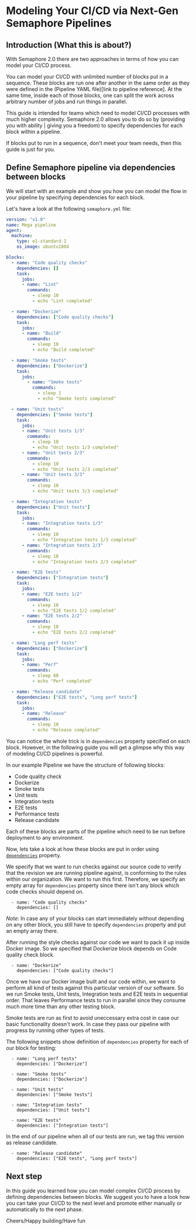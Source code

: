 # Modeling Your CI/CD via Next-Gen Semaphore Pipelines

## Introduction (What this is about?)

With Semaphore 2.0 there are two approaches in terms of how you can model your CI/CD
process.

You can model your CI/CD with unlimited number of blocks put in a
sequence. These blocks are run one after another in the same order as they were
defined in the (Pipeline YAML file)[link to pipeline reference]. At the same time,
inside each of those blocks, one can split the work across arbitrary number of jobs
and run things in parallel.

This guide is intended for teams which need to model CI/CD processes with much higher
complexity. Semaphore 2.0 allows you to do so by (providing you with ability |
giving you a freedom) to specify dependencies for each block within a pipeline.

If blocks put to run in a sequence, don't meet your team needs, then this guide is just for
you.

## Define Semaphore pipeline via dependencies between blocks

We will start with an example and show you how you can model the flow in your
pipeline by specifying dependencies for each block.

Let's have a look at the following `semaphore.yml` file:

``` yaml
version: "v1.0"
name: Mega pipeline
agent:
  machine:
    type: e1-standard-2
    os_image: ubuntu1804

blocks:
  - name: "Code quality checks"
    dependencies: []
    task:
      jobs:
      - name: "Lint"
        commands:
          - sleep 10
          - echo "Lint completed"

  - name: "Dockerize"
    dependencies: ["Code quality checks"]
    task:
      jobs:
      - name: "Build"
        commands:
          - sleep 10
          - echo "Build completed"

  - name: "Smoke tests"
    dependencies: ["Dockerize"]
    task:
      jobs:
        - name: "Smoke tests"
          commands:
            - sleep 1
            - echo "Smoke tests completed"

  - name: "Unit tests"
    dependencies: ["Smoke tests"]
    task:
      jobs:
      - name: "Unit tests 1/3"
        commands:
          - sleep 10
          - echo "Unit tests 1/3 completed"
      - name: "Unit tests 2/3"
        commands:
          - sleep 10
          - echo "Unit tests 2/3 completed"
      - name: "Unit tests 3/3"
        commands:
          - sleep 10
          - echo "Unit tests 3/3 completed"

  - name: "Integration tests"
    dependencies: ["Unit tests"]
    task:
      jobs:
      - name: "Integration tests 1/3"
        commands:
          - sleep 10
          - echo "Integration tests 1/3 completed"
      - name: "Integration tests 2/3"
        commands:
          - sleep 10
          - echo "Integration tests 2/3 completed"

  - name: "E2E tests"
    dependencies: ["Integration tests"]
    task:
      jobs:
      - name: "E2E tests 1/2"
        commands:
          - sleep 10
          - echo "E2E tests 1/2 completed"
      - name: "E2E tests 2/2"
        commands:
          - sleep 10
          - echo "E2E tests 2/2 completed"

  - name: "Long perf tests"
    dependencies: ["Dockerize"]
    task:
      jobs:
      - name: "Perf"
        commands:
          - sleep 60
          - echo "Perf completed"

  - name: "Release candidate"
    dependencies: ["E2E tests", "Long perf tests"]
    task:
      jobs:
      - name: "Release"
        commands:
          - sleep 10
          - echo "Release completed"
```

You can notice the whole trick is in `dependencies` property specified on each block.
However, in the following guide you will get a glimpse why this way of
modeling CI/CD pipelines is powerful.

In our example Pipeline we have the structure of following blocks:

- Code quality check
- Dockerize
- Smoke tests
- Unit tests
- Integration tests
- E2E tests
- Performance tests
- Release candidate

Each of these blocks are parts of the pipeline which need to be run before
deployment to any environment.

Now, lets take a look at how these blocks are put in order using [`dependencies`](link-to-deps-field-reference) property.

We specify that we want to run checks against our source code to verify that the
revision we are running pipeline against, is conforming to the
rules within our organization. We want to run this first. Therefore, we specify an empty array for
`dependencies` property since there isn't any block which code checks should
depend on.

```
  - name: "Code quality checks"
    dependencies: []

```

*Note*: In case any of your blocks can start immediately without depending on any other
block, you still have to specify `dependencies` property and put an empty array
there.

After running the style checks against our code we want to pack it up inside Docker
image. So we specified that Dockerize block depends on Code quality check block.

```
  - name: "Dockerize"
    dependencies: ["Code quality checks"]
```

Once we have our Docker image built and our code within, we want to perform all
kind of tests against this particular version of our software. So we run Smoke
tests, Unit tests, Integration tests and E2E tests in sequential order. That
leaves Performance tests to run in parallel since they consume much more time
than any other testing block.

Smoke tests are run as first to avoid uneccessary extra cost in case our basic
functionality doesn't work. In case they pass our pipeline with progress by
running other types of tests.

The following snippets show definition of `dependencies` property for each of
our block for testing:

```
  - name: "Long perf tests"
    dependencies: ["Dockerize"]
```

```
  - name: "Smoke tests"
    dependencies: ["Dockerize"]
```

```
  - name: "Unit tests"
    dependencies: ["Smoke tests"]
```

```
  - name: "Integration tests"
    dependencies: ["Unit tests"]
```

```
  - name: "E2E tests"
    dependencies: ["Integration tests"]
```

In the end of our pipeline when all of our tests are run, we tag this version as
release candidate.

```
  - name: "Release candidate"
    dependencies: ["E2E tests", "Long perf tests"]
```

## Next step

In this guide you learned how you can model complex CI/CD process by defining
dependencies between blocks. We suggest you to have a look how you can take your CI/CD
to the next level and promote either manually or automatically to the next phase.


Cheers/Happy building/Have fun

